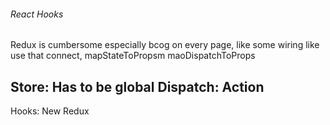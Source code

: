 ###### React Hooks

Redux is cumbersome especially bcog on every page, like some wiring like use that connect, mapStateToPropsm maoDispatchToProps

Store: Has to be global
Dispatch: 
Action
--------------------------------

Hooks: New Redux

